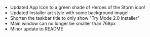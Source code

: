 - Updated App Icon to a green shade of Heroes of the Storm icon!
- Updated Installer art style with some background image!
- Shorten the taskbar title to only show "Try Mode 2.0 Installer"
- Main window can no longer be smaller than 768px
- Minor update to README
